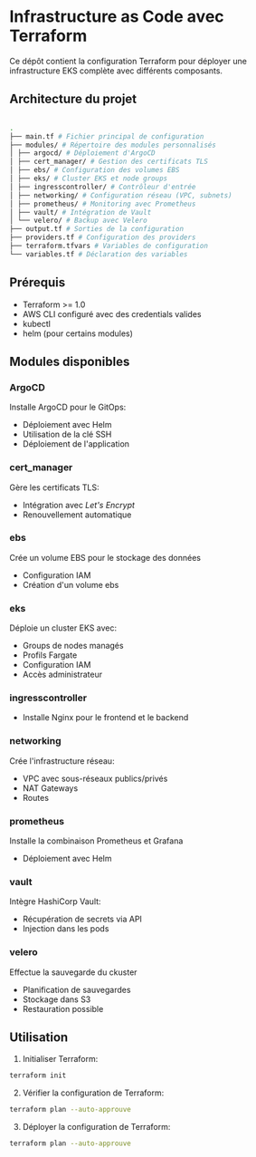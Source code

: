 # Infrastructure as Code avec Terraform

Ce dépôt contient la configuration Terraform pour déployer une infrastructure EKS complète avec différents composants.

## Architecture du projet
```bash

.
├── main.tf # Fichier principal de configuration
├── modules/ # Répertoire des modules personnalisés
│ ├── argocd/ # Déploiement d'ArgoCD
│ ├── cert_manager/ # Gestion des certificats TLS
│ ├── ebs/ # Configuration des volumes EBS
│ ├── eks/ # Cluster EKS et node groups
│ ├── ingresscontroller/ # Contrôleur d'entrée
│ ├── networking/ # Configuration réseau (VPC, subnets)
│ ├── prometheus/ # Monitoring avec Prometheus
│ ├── vault/ # Intégration de Vault
│ └── velero/ # Backup avec Velero
├── output.tf # Sorties de la configuration
├── providers.tf # Configuration des providers
├── terraform.tfvars # Variables de configuration
└── variables.tf # Déclaration des variables
```

## Prérequis

- Terraform >= 1.0
- AWS CLI configuré avec des credentials valides
- kubectl
- helm (pour certains modules)

## Modules disponibles

### ArgoCD
Installe ArgoCD pour le GitOps:
- Déploiement avec Helm
- Utilisation de la clé SSH
- Déploiement de l'application

### cert_manager
Gère les certificats TLS:
- Intégration avec *Let's Encrypt*
- Renouvellement automatique

### ebs
Crée un volume EBS pour le stockage des données
- Configuration IAM
- Création d'un volume ebs

### eks
Déploie un cluster EKS avec:
- Groups de nodes managés
- Profils Fargate
- Configuration IAM
- Accès administrateur

### ingresscontroller
- Installe Nginx pour le frontend et le backend

### networking
Crée l'infrastructure réseau:
- VPC avec sous-réseaux publics/privés
- NAT Gateways
- Routes

### prometheus
Installe la combinaison Prometheus et Grafana
- Déploiement avec Helm

### vault
Intègre HashiCorp Vault:
- Récupération de secrets via API
- Injection dans les pods

### velero
Effectue la sauvegarde du ckuster
- Planification de sauvegardes
- Stockage dans S3
- Restauration possible

## Utilisation

1. Initialiser Terraform:
```bash
terraform init
```

2. Vérifier la configuration de Terraform:
```bash
terraform plan --auto-approuve
```

3. Déployer la configuration de Terraform:
```bash
terraform plan --auto-approuve
```